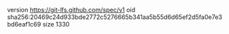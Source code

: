 version https://git-lfs.github.com/spec/v1
oid sha256:20469c24d933bde2772c5276665b341aa5b55d6d65ef2d5fa0e7e3bd6eaf1c69
size 1330
